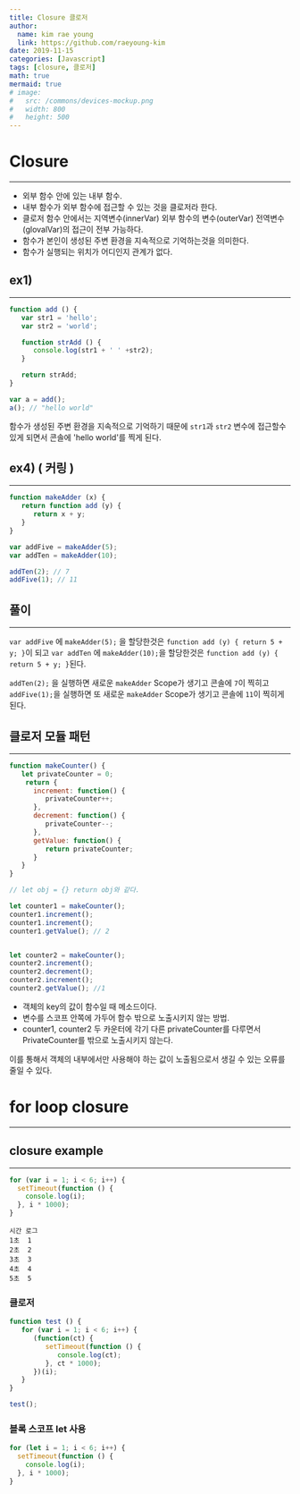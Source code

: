 ```yaml
---
title: Closure 클로저
author:
  name: kim rae young
  link: https://github.com/raeyoung-kim
date: 2019-11-15
categories: [Javascript]
tags: [closure, 클로저]
math: true
mermaid: true
# image:
#   src: /commons/devices-mockup.png
#   width: 800
#   height: 500
---
```


# Closure
***
* 외부 함수 안에 있는 내부 함수.
* 내부 함수가 외부 함수에 접근할 수 있는 것을 클로저라 한다.
* 클로저 함수 안에서는 지역변수(innerVar) 외부 함수의 변수(outerVar) 전역변수(glovalVar)의 접근이 전부 가능하다.
* 함수가 본인이 생성된 주변 환경을 지속적으로 기억하는것을 의미한다.
* 함수가 실행되는 위치가 어디인지 관계가 없다.

## ex1)
***

```javascript
function add () {
   var str1 = 'hello';
   var str2 = 'world';

   function strAdd () {
      console.log(str1 + ' ' +str2);
   }

   return strAdd;
}

var a = add();
a(); // "hello world"
```

함수가 생성된 주변 환경을 지속적으로 기억하기 때문에  `str1`과 `str2` 변수에 접근할수 있게 되면서 콘솔에 'hello world'를 찍게 된다.


## ex4) ( 커링 ) 
***

```javascript
function makeAdder (x) {
   return function add (y) {
      return x + y;
   }
}

var addFive = makeAdder(5);
var addTen = makeAdder(10);

addTen(2); // 7
addFive(1); // 11
```

## 풀이
***
`var addFive` 에 `makeAdder(5);` 을 할당한것은 `function add (y) {
      return 5 + y;
   }`이 되고 `var addTen` 에 `makeAdder(10);`을 할당한것은 `function add (y) {
      return 5 + y;
   }`된다.

`addTen(2);` 을 실행하면 새로운 `makeAdder` Scope가 생기고 콘솔에 `7`이 찍히고 `addFive(1);`을 실행하면 또 새로운 `makeAdder` Scope가 생기고 콘솔에 `11`이 찍히게 된다.


## 클로저 모듈 패턴
***

```javascript
function makeCounter() {
   let privateCounter = 0;
    return {
      increment: function() {
         privateCounter++;
      },
      decrement: function() {
         privateCounter--;
      },
      getValue: function() {
         return privateCounter;
      }
   }
}

// let obj = {} return obj와 같다.

let counter1 = makeCounter();
counter1.increment();
counter1.increment();
counter1.getValue(); // 2


let counter2 = makeCounter();
counter2.increment();
counter2.decrement();
counter2.increment();
counter2.getValue(); //1
```
* 객체의 key의 값이 함수일 때 메소드이다.
* 변수를 스코프 안쪽에 가두어 함수 밖으로 노출시키지 않는 방법.
* counter1, counter2 두 카운터에 각기 다른 privateCounter를 다루면서 PrivateCounter를 밖으로 노출시키지 않는다. 

이를 통해서 객체의 내부에서만 사용해야 하는 값이 노출됨으로서 생길 수 있는 오류를 줄일 수 있다.

# for loop closure
***
## closure example 
***
```javascript
for (var i = 1; i < 6; i++) {
  setTimeout(function () {
    console.log(i);
  }, i * 1000);
}
```

```
시간 로그
1초	1
2초	2
3초	3
4초	4
5초	5
```
 
### 클로저
```javascript
function test () {
   for (var i = 1; i < 6; i++) {
      (function(ct) {
         setTimeout(function () {
            console.log(ct);
         }, ct * 1000);
      })(i);
   }
}

test();
```
### 블록 스코프 let 사용
```javascript
for (let i = 1; i < 6; i++) {
  setTimeout(function () {
    console.log(i);
  }, i * 1000);
}
```
